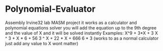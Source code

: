 # Polynomial-Evaluator
Assembly Irvine32 lab MASM project
it works as a calculator and polynomial equations solver you will add the equation up to the 9th degree and the value of X and it will be solved instantly
Examples:
X^9 + 3*X + 3
X ^ 3 + X * 6 + 56
3 ^  X   + 22 * X + 666
 6 * 3 (works to as a normal calculator just add any value to X wont matter)
